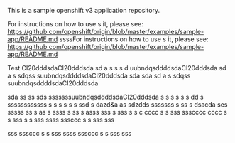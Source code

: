 This is a sample openshift v3 application repository.  

For instructions on how to use s  it, please see: https://github.com/openshift/origin/blob/master/examples/sample-app/README.md
ssssFor instructions on how to use s  it, please see: https://github.com/openshift/origin/blob/master/examples/sample-app/README.md

Test CI20dddsdaCI20dddsda
sd a s s
s d uubndqsddddsdaCI20dddsda
sd a s sdqss suubndqsddddsdaCI20dddsda
sda 
sda sd a s sdqss suubndqsddddsdaCI20dddsda

sda 
ss ss sds sssssssuubndqsddddsdaCI20dddsda
 s s s
 s s s
dd s ssssssssssss
s s  s s  s s ssd s dazd&a as sdzdds sssssss
 s ss s  dsacda ses sssss
ss s  as
 s ssss 
 s ss s  asss
sss  s
sss
 s s
c
cccc
 s s
sss
ssscccc
cccc
 s s
sss
 s s
sss
ssss
sssccc
 s s
sss
sss

sss
sssccc
 s s
sss
ssss
sssccc
 s s
sss
sss

